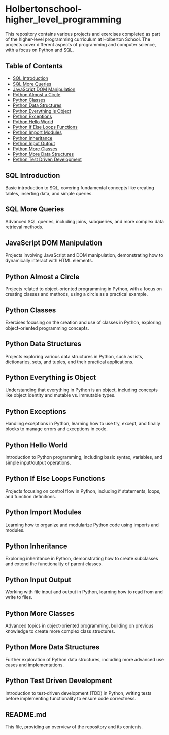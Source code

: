 # Holbertonschool-higher_level_programming

This repository contains various projects and exercises completed as part of the higher-level programming curriculum at Holberton School. The projects cover different aspects of programming and computer science, with a focus on Python and SQL.

## Table of Contents
- [SQL Introduction](#sql-introduction)
- [SQL More Queries](#sql-more-queries)
- [JavaScript DOM Manipulation](#javascript-dom-manipulation)
- [Python Almost a Circle](#python-almost-a-circle)
- [Python Classes](#python-classes)
- [Python Data Structures](#python-data-structures)
- [Python Everything is Object](#python-everything-is-object)
- [Python Exceptions](#python-exceptions)
- [Python Hello World](#python-hello-world)
- [Python If Else Loops Functions](#python-if-else-loops-functions)
- [Python Import Modules](#python-import-modules)
- [Python Inheritance](#python-inheritance)
- [Python Input Output](#python-input-output)
- [Python More Classes](#python-more-classes)
- [Python More Data Structures](#python-more-data-structures)
- [Python Test Driven Development](#python-test-driven-development)

## SQL Introduction
Basic introduction to SQL, covering fundamental concepts like creating tables, inserting data, and simple queries.

## SQL More Queries
Advanced SQL queries, including joins, subqueries, and more complex data retrieval methods.

## JavaScript DOM Manipulation
Projects involving JavaScript and DOM manipulation, demonstrating how to dynamically interact with HTML elements.

## Python Almost a Circle
Projects related to object-oriented programming in Python, with a focus on creating classes and methods, using a circle as a practical example.

## Python Classes
Exercises focusing on the creation and use of classes in Python, exploring object-oriented programming concepts.

## Python Data Structures
Projects exploring various data structures in Python, such as lists, dictionaries, sets, and tuples, and their practical applications.

## Python Everything is Object
Understanding that everything in Python is an object, including concepts like object identity and mutable vs. immutable types.

## Python Exceptions
Handling exceptions in Python, learning how to use try, except, and finally blocks to manage errors and exceptions in code.

## Python Hello World
Introduction to Python programming, including basic syntax, variables, and simple input/output operations.

## Python If Else Loops Functions
Projects focusing on control flow in Python, including if statements, loops, and function definitions.

## Python Import Modules
Learning how to organize and modularize Python code using imports and modules.

## Python Inheritance
Exploring inheritance in Python, demonstrating how to create subclasses and extend the functionality of parent classes.

## Python Input Output
Working with file input and output in Python, learning how to read from and write to files.

## Python More Classes
Advanced topics in object-oriented programming, building on previous knowledge to create more complex class structures.

## Python More Data Structures
Further exploration of Python data structures, including more advanced use cases and implementations.

## Python Test Driven Development
Introduction to test-driven development (TDD) in Python, writing tests before implementing functionality to ensure code correctness.

## README.md
This file, providing an overview of the repository and its contents.

